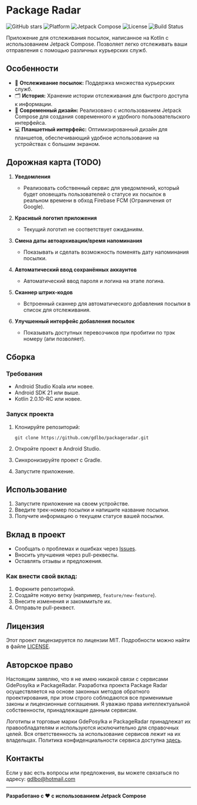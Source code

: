 # Package Radar

![GitHub stars](https://img.shields.io/github/stars/gdlbo/packageradar?style=flat)
![Platform](https://img.shields.io/badge/platform-Android-brightgreen.svg)
![Jetpack Compose](https://img.shields.io/badge/Jetpack_Compose-blue.svg)
![License](https://img.shields.io/github/license/gdlbo/packageradar)
![Build Status](https://github.com/gdlbo/packageradar/actions/workflows/buildapk.yml/badge.svg)

Приложение для отслеживания посылок, написанное на Kotlin с использованием Jetpack Compose. Позволяет легко отслеживать ваши отправления с помощью различных курьерских служб.

## Особенности

- 🌟 **Отслеживание посылок:** Поддержка множества курьерских служб.
- 🗂 **История:** Хранение истории отслеживания для быстрого доступа к информации.
- 🎨 **Современный дизайн:** Реализовано с использованием Jetpack Compose для создания современного и удобного пользовательского интерфейса.
- 💻 **Планшетный интерфейс:** Оптимизированный дизайн для планшетов, обеспечивающий удобное
  использование на устройствах с большим экраном.

## Дорожная карта (TODO)

1. **Уведомления**
   - Реализовать собственный сервис для уведомлений, который будет оповещать пользователей о статусе их посылок в реальном времени в обход Firebase FCM (Ограничения от Google).
   
2. **Красивый логотип приложения**
   - Текущий логотип не соответствует ожиданиям.

3. **Смена даты автоархивации/время напоминания**
   - Показывать и сделать возможность поменять дату напоминания посылки.

4. **Автоматический ввод сохранённых аккаунтов**
   - Автоматический ввод пароля и логина на этапе логина.

5. **Сканнер штрих-кодов**
   - Встроенный сканнер для автоматического добавления посылки в список для отслеживания.

6. **Улучшенный интерфейс добавления посылок**
   - Показывать доступных перевозчиков при пробитии по трэк номеру (апи позволяет).

## Сборка

### Требования

- Android Studio Koala или новее.
- Android SDK 21 или выше.
- Kotlin 2.0.10-RC или новее.

### Запуск проекта

1. Клонируйте репозиторий:

    ```
    git clone https://github.com/gdlbo/packageradar.git
    ```

2. Откройте проект в Android Studio.

3. Синхронизируйте проект с Gradle.

4. Запустите приложение.

## Использование

1. Запустите приложение на своем устройстве.
2. Введите трек-номер посылки и напишите название посылки.
3. Получите информацию о текущем статусе вашей посылки.

## Вклад в проект

- Сообщать о проблемах и ошибках через [Issues](https://github.com/gdlbo/packageradar/issues).
- Вносить улучшения через pull-реквесты.
- Оставлять отзывы и предложения.

### Как внести свой вклад:

1. Форкните репозиторий.
2. Создайте новую ветку (например, `feature/new-feature`).
3. Внесите изменения и закоммитьте их.
4. Отправьте pull-реквест.

## Лицензия

Этот проект лицензируется по лицензии MIT. Подробности можно найти в файле [LICENSE](LICENSE.txt).

## Авторское право

Настоящим заявляю, что я не имею никакой связи с сервисами GdePosylka и PackageRadar. Разработка проекта Package Radar осуществляется на основе законных методов обратного проектирования, при этом строго соблюдаются все применимые законы и лицензионные соглашения. Я уважаю права интеллектуальной собственности, принадлежащие данным сервисам.

Логотипы и торговые марки GdePosylka и PackageRadar принадлежат их правообладателям и используются исключительно для справочных целей. Вся ответственность за использование сервисов лежит на их владельцах. Политика конфиденциальности сервиса доступна [здесь](https://gdeposylka.ru/privacy).

## Контакты

Если у вас есть вопросы или предложения, вы можете связаться по адресу: gdlbo@hotmail.com

---

**Разработано с ❤️ с использованием Jetpack Compose**

